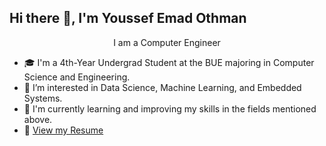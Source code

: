 ## Hi there 👋, I'm Youssef Emad Othman
<div align="center">
 
 I am a Computer Engineer
 </div>

- 🎓 I'm a 4th-Year Undergrad Student at the BUE majoring in Computer Science and Engineering.
- 🤝 I’m interested in Data Science, Machine Learning, and Embedded Systems.
- 🌱 I'm currently learning and improving my skills in the fields mentioned above.
- 📄 [View my Resume](Resume.pdf)
